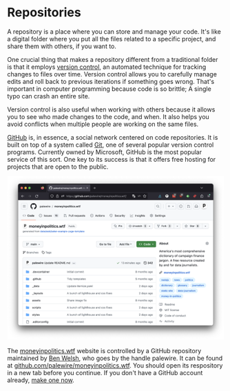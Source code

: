 ```{include} _templates/nav.html
```

# Repositories

A repository is a place where you can store and manage your code. It's like a digital folder where you put all the files related to a specific project, and share them with others, if you want to.

One crucial thing that makes a repository different from a traditional folder is that it employs [version control](https://en.wikipedia.org/wiki/Version_control), an automated technique for tracking changes to files over time. Version control allows you to carefully manage edits and roll back to previous iterations if something goes wrong. That's important in computer programming because code is so brittle; A single typo can crash an entire site.

Version control is also useful when working with others because it allows you to see who made changes to the code, and when. It also helps you avoid conflicts when multiple people are working on the same files.

[GitHub](https://en.wikipedia.org/wiki/GitHub) is, in essence, a social network centered on code repositories. It is built on top of a system called [Git](https://en.wikipedia.org/wiki/Git), one of several popular version control programs. Currently owned by Microsoft, GitHub is the most popular service of this sort. One key to its success is that it offers free hosting for projects that are open to the public.

[![github.com/palewire/moneyinpolitics.wtf](_static/img/moneyinpolitics-repo.png)](https://github.com/palewire/moneyinpolitics.wtf)

The [moneyinpolitics.wtf](https://moneyinpolitics.wtf) website is controlled by a GitHub repository maintained by [Ben Welsh](https://palewi.re/who-is-ben-welsh/), who goes by the handle palewire. It can be found at [github.com/palewire/moneyinpolitics.wtf](https://github.com/palewire/moneyinpolitics.wtf). You should open its respository in a new tab before you continue. If you don't have a GitHub account already, [make one now](https://github.com/join).
